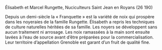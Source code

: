 Élisabeth et Marcel Rungette, 
Nuciculteurs
Saint Jean en Royans (26 190)


Depuis un demi-siècle la « Franquette » est la variété de noix qui prospère dans les noyeraies de la famille Rungette. Élisabeth a repris les techniques de culture naturelles héritées de sa famille. Les noyers se développent sans aucun traitement ni arrosage. Les noix ramassées à la main sont ensuite lavées à l’eau de source avant d’être préparées pour la commercialisation. Leur territoire d’appellation Grenoble est garant d’un fruit de qualité fine.

